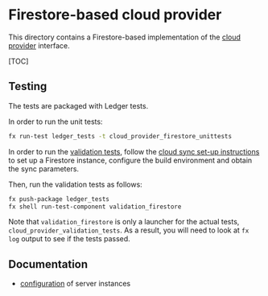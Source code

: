 # Firestore-based cloud provider

This directory contains a Firestore-based implementation of the [cloud provider]
interface.

[TOC]

## Testing

The tests are packaged with Ledger tests.

In order to run the unit tests:

```sh
fx run-test ledger_tests -t cloud_provider_firestore_unittests
```

In order to run the [validation tests], follow the [cloud sync set-up
instructions] to set up a Firestore instance, configure the build environment
and obtain the sync parameters.

Then, run the validation tests as follows:

```sh
fx push-package ledger_tests
fx shell run-test-component validation_firestore
```

Note that `validation_firestore` is only a launcher for the actual tests,
`cloud_provider_validation_tests`. As a result, you will need to look at `fx
log` output to see if the tests passed.

## Documentation

 - [configuration](docs/configuration.md) of server instances

[cloud provider]: /peridot/public/fidl/fuchsia.ledger.cloud/cloud_provider.fidl
[cloud sync set-up instructions]: /peridot/docs/ledger/testing.md#cloud-sync
[validation tests]: /peridot/public/lib/cloud_provider/validation/README.md
